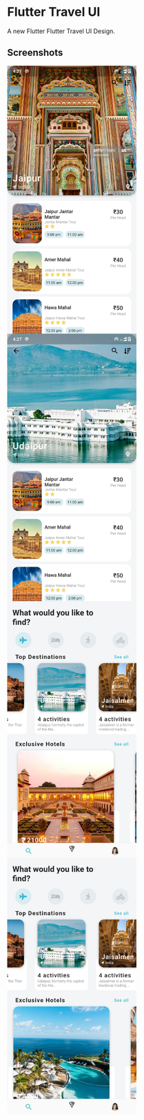 # Flutter Travel UI

A new Flutter Flutter Travel UI Design.

## Screenshots

<img src="https://github.com/Hemantkumawat/travel-ui/blob/master/assets/img1.png" width="300" style="float:left">
<img src="https://github.com/Hemantkumawat/travel-ui/blob/master/assets/img2.png" width="300" style="float:left">
<img src="https://github.com/Hemantkumawat/travel-ui/blob/master/assets/img3.png" width="300" style="float:left">
<img src="https://github.com/Hemantkumawat/travel-ui/blob/master/assets/img4.png" width="300" style="float:left">